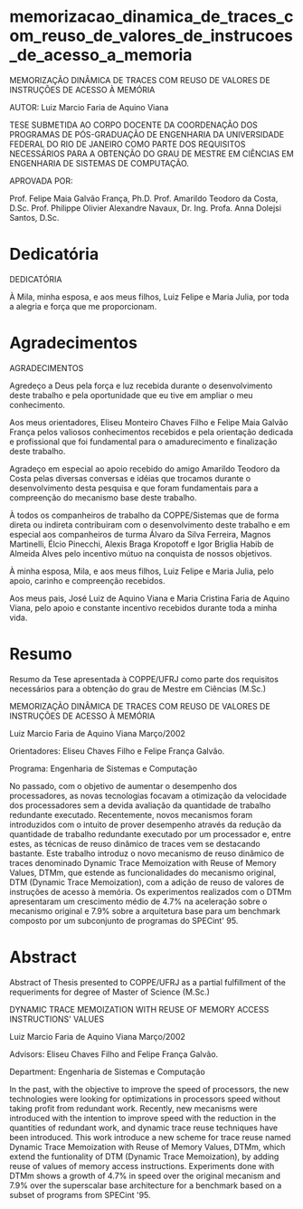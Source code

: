 # memorizacao_dinamica_de_traces_com_reuso_de_valores_de_instrucoes_de_acesso_a_memoria

MEMORIZAÇÃO DINÂMICA DE TRACES COM REUSO DE VALORES DE INSTRUÇÕES DE ACESSO À MEMÓRIA

AUTOR: Luiz Marcio Faria de Aquino Viana

TESE SUBMETIDA AO CORPO DOCENTE DA COORDENAÇÃO DOS PROGRAMAS DE PÓS-GRADUAÇÃO DE ENGENHARIA DA UNIVERSIDADE FEDERAL DO RIO DE JANEIRO COMO PARTE DOS REQUISITOS NECESSÁRIOS PARA A OBTENÇÃO DO GRAU DE MESTRE EM CIÊNCIAS EM ENGENHARIA DE SISTEMAS DE COMPUTAÇÃO.

APROVADA POR:

  Prof. Felipe Maia Galvão França, Ph.D.
  Prof. Amarildo Teodoro da Costa, D.Sc.
  Prof. Philippe Olivier Alexandre Navaux, Dr. Ing.
  Profa. Anna Dolejsi Santos, D.Sc.

# Dedicatória

DEDICATÓRIA

À Mila, minha esposa, e aos meus filhos, Luiz Felipe e Maria Julia, por toda a alegria e força que me proporcionam.

# Agradecimentos

AGRADECIMENTOS

Agredeço a Deus pela força e luz recebida durante o desenvolvimento deste trabalho e pela oportunidade que eu tive em ampliar o meu conhecimento.

Aos meus orientadores, Eliseu Monteiro Chaves Filho e Felipe Maia Galvão França pelos valiosos conhecimentos recebidos e pela orientação dedicada e profissional que foi fundamental para o amadurecimento e finalização deste trabalho.

Agradeço em especial ao apoio recebido do amigo Amarildo Teodoro da Costa pelas diversas conversas e idéias que trocamos durante o desenvolvimento desta pesquisa e que foram fundamentais para a compreenção do mecanismo base deste trabalho.

À todos os companheiros de trabalho da COPPE/Sistemas que de forma direta ou indireta contribuiram com o desenvolvimento deste trabalho e em especial aos companheiros de turma Álvaro da Silva Ferreira, Magnos Martinelli, Élcio Pinecchi, Alexis Braga Kropotoff e Igor Briglia Habib de Almeida Alves pelo incentivo mútuo na conquista de nossos objetivos.

À minha esposa, Mila, e aos meus filhos, Luiz Felipe e Maria Julia, pelo apoio, carinho e compreenção recebidos.

Aos meus pais, José Luiz de Aquino Viana e Maria Cristina Faria de Aquino Viana, pelo apoio e constante incentivo recebidos durante toda a minha vida.

# Resumo

Resumo da Tese apresentada à COPPE/UFRJ como parte dos requisitos necessários para a obtenção do grau de Mestre em Ciências (M.Sc.)

MEMORIZAÇÃO DINÂMICA DE TRACES COM REUSO DE VALORES DE INSTRUÇÕES DE ACESSO À MEMÓRIA

Luiz Marcio Faria de Aquino Viana
Março/2002

Orientadores: Eliseu Chaves Filho e Felipe França Galvão.

Programa: Engenharia de Sistemas e Computação

No passado, com o objetivo de aumentar o desempenho dos processadores, as novas tecnologias focavam a otimização da velocidade dos processadores sem a devida avaliação da quantidade de trabalho redundante executado. Recentemente, novos mecanismos foram introduzidos com o intuito de prover desempenho através da redução da quantidade de trabalho redundante executado por um processador e, entre estes, as técnicas de reuso dinâmico de traces vem se destacando bastante. Este trabalho introduz o novo mecanismo de reuso dinâmico de traces denominado Dynamic Trace Memoization with Reuse of Memory Values, DTMm, que estende as funcionalidades do mecanismo original, DTM (Dynamic Trace Memoization), com a adição de reuso de valores de instruções de acesso à memória. Os experimentos realizados com o DTMm apresentaram um crescimento médio de 4.7% na aceleração sobre o mecanismo original e 7.9% sobre a arquitetura base para um benchmark composto por um subconjunto de programas do SPECint' 95.

# Abstract

Abstract of Thesis presented to COPPE/UFRJ as a partial fulfillment of the requeriments for degree of Master of Science (M.Sc.)

DYNAMIC TRACE MEMOIZATION WITH REUSE OF MEMORY ACCESS INSTRUCTIONS' VALUES

Luiz Marcio Faria de Aquino Viana
Março/2002

Advisors: Eliseu Chaves Filho and Felipe França Galvão.

Department: Engenharia de Sistemas e Computação

In the past, with the objective to improve the speed of processors, the new technologies were looking for optimizations in processors speed without taking profit from redundant work. Recently, new mecanisms were introduced with the intention to improve speed with the reduction in the quantities of redundant work, and dynamic trace reuse techniques have been introduced. This work introduce a new scheme for trace reuse named Dynamic Trace Memoization with Reuse of Memory Values, DTMm, which extend the funtionality of DTM (Dynamic Trace Memoization), by adding reuse of values of memory access instructions. Experiments done with DTMm shows a growth of 4.7% in speed over the original mecanism and 7.9% over the superscalar base architecture for a benchmark based on a subset of programs from SPECint '95.

#
